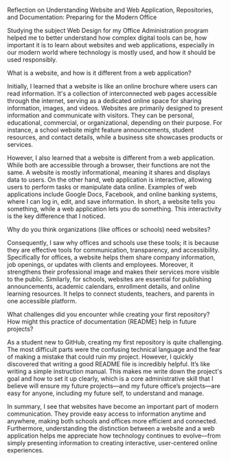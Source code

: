 Reflection on Understanding Website and Web Application, Repositories, and Documentation: Preparing for the Modern Office

Studying the subject Web Design for my Office Administration program helped me to better understand how complex digital tools can be, how important it is to learn about websites and web applications, especially in our modern world where technology is mostly used, and how it should be used responsibly.

What is a website, and how is it different from a web application?

Initially, I learned that a website is like an online brochure where users can read information. It's a collection of interconnected web pages accessible through the internet, serving as a dedicated online space for sharing information, images, and videos. Websites are primarily designed to present information and communicate with visitors. They can be personal, educational, commercial, or organizational, depending on their purpose. For instance, a school website might feature announcements, student resources, and contact details, while a business site showcases products or services.

However, I also learned that a website is different from a web application. While both are accessible through a browser, their functions are not the same. A website is mostly informational, meaning it shares and displays data to users. On the other hand, web application is interactive, allowing users to perform tasks or manipulate data online. Examples of web applications include Google Docs, Facebook, and online banking systems, where I can log in, edit, and save information. In short, a website tells you something, while a web application lets you do something. This interactivity is the key difference that I noticed.

Why do you think organizations (like offices or schools) need websites? 

Consequently, I saw why offices and schools use these tools; it is because they are effective tools for communication, transparency, and accessibility. Specifically for offices, a website helps them share company information, job openings, or updates with clients and employees. Moreover, it strengthens their professional image and makes their services more visible to the public. Similarly, for schools, websites are essential for publishing announcements, academic calendars, enrollment details, and online learning resources. It helps to connect students, teachers, and parents in one accessible platform.

What challenges did you encounter while creating your first repository? How might this practice of documentation (README) help in future projects?

As a student new to GitHub, creating my first repository is quite challenging. The most difficult parts were the confusing technical language and the fear of making a mistake that could ruin my project. However, I quickly discovered that writing a good README file is incredibly helpful. It’s like writing a simple instruction manual. This makes me write down the project's goal and how to set it up clearly, which is a core administrative skill that I believe will ensure my future projects—and my future office’s projects—are easy for anyone, including my future self, to understand and manage.

In summary, I see that websites have become an important part of modern communication. They provide easy access to information anytime and anywhere, making both schools and offices more efficient and connected. Furthermore, understanding the distinction between a website and a web application helps me appreciate how technology continues to evolve—from simply presenting information to creating interactive, user-centered online experiences.
